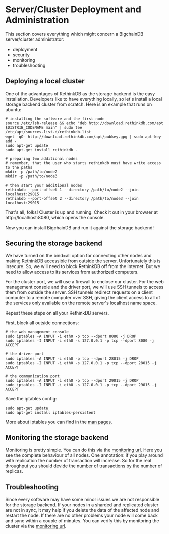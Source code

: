 # Server/Cluster Deployment and Administration
This section covers everything which might concern a BigchainDB server/cluster administrator:
* deployment
* security
* monitoring
* troubleshooting



## Deploying a local cluster
One of the advantages of RethinkDB as the storage backend is the easy installation. Developers like to have everything locally, so let's install a local storage backend cluster from scratch.
Here is an example that runs on ubuntu:

    # installing the software and the first node
    source /etc/lsb-release && echo "deb http://download.rethinkdb.com/apt $DISTRIB_CODENAME main" | sudo tee /etc/apt/sources.list.d/rethinkdb.list
    wget -qO- http://download.rethinkdb.com/apt/pubkey.gpg | sudo apt-key add -
    sudo apt-get update
    sudo apt-get install rethinkdb -

    # preparing two additional nodes
    # remember, that the user who starts rethinkdb must have write access to the paths
    mkdir -p /path/to/node2
    mkdir -p /path/to/node3

    # then start your additional nodes
    rethinkdb --port-offset 1 --directory /path/to/node2 --join localhost:29015
    rethinkdb --port-offset 2 --directory /path/to/node3 --join localhost:29015

That's all, folks! Cluster is up and running. Check it out in your browser at http://localhost:8080, which opens the console.

Now you can install BigchainDB and run it against the storage backend!

## Securing the storage backend
We have turned on the bind=all option for connecting other nodes and making RethinkDB accessible from outside the server. Unfortunately this is insecure. So, we will need to block RethinkDB off from the Internet. But we need to allow access to its services from authorized computers.

For the cluster port, we will use a firewall to enclose our cluster. For the web management console and the driver port, we will use SSH tunnels to access them from outside the server. SSH tunnels redirect requests on a client computer to a remote computer over SSH, giving the client access to all of the services only available on the remote server's localhost name space.

Repeat these steps on all your RethinkDB servers.

First, block all outside connections:

    # the web management console
    sudo iptables -A INPUT -i eth0 -p tcp --dport 8080 -j DROP
    sudo iptables -I INPUT -i eth0 -s 127.0.0.1 -p tcp --dport 8080 -j ACCEPT

    # the driver port
    sudo iptables -A INPUT -i eth0 -p tcp --dport 28015 -j DROP
    sudo iptables -I INPUT -i eth0 -s 127.0.0.1 -p tcp --dport 28015 -j ACCEPT

    # the communication port
    sudo iptables -A INPUT -i eth0 -p tcp --dport 29015 -j DROP
    sudo iptables -I INPUT -i eth0 -s 127.0.0.1 -p tcp --dport 29015 -j ACCEPT

Save the iptables config:

    sudo apt-get update
    sudo apt-get install iptables-persistent

More about iptables you can find in the [man pages](http://linux.die.net/man/8/iptables).

## Monitoring the storage backend
Monitoring is pretty simple. You can do this via the [monitoring url](http://localhost:8080). Here you see the complete behaviour of all nodes.
One annotation: if you play around with  replication the number of transaction will increase. So for the real throughput you should devide the number of transactions by the number of replicas.

## Troubleshooting
Since every software may have some minor issues we are not responsible for the storage backend.
If your nodes in a sharded and replicated cluster are not in sync, it may help if you delete the data of the affected node and restart the node. If there are no other problems your node will come back and sync within a couple of minutes. You can verify this by monitoring the cluster via the [monitoring url](http://localhost:8080).
